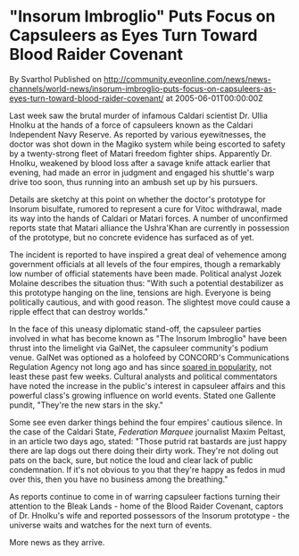 # "Insorum Imbroglio" Puts Focus on Capsuleers as Eyes Turn Toward Blood Raider Covenant
By Svarthol
Published on http://community.eveonline.com/news/news-channels/world-news/insorum-imbroglio-puts-focus-on-capsuleers-as-eyes-turn-toward-blood-raider-covenant/ at 2005-06-01T00:00:00Z

Last week saw the brutal murder of infamous Caldari scientist Dr. Ullia Hnolku at the hands of a force of capsuleers known as the Caldari Independent Navy Reserve. As reported by various eyewitnesses, the doctor was shot down in the Magiko system while being escorted to safety by a twenty-strong fleet of Matari freedom fighter ships. Apparently Dr. Hnolku, weakened by blood loss after a savage knife attack earlier that evening, had made an error in judgment and engaged his shuttle's warp drive too soon, thus running into an ambush set up by his pursuers.  
  
Details are sketchy at this point on whether the doctor's prototype for Insorum bisulfate, rumored to represent a cure for Vitoc withdrawal, made its way into the hands of Caldari or Matari forces. A number of unconfirmed reports state that Matari alliance the Ushra'Khan are currently in possession of the prototype, but no concrete evidence has surfaced as of yet.  
  
The incident is reported to have inspired a great deal of vehemence among government officials at all levels of the four empires, though a remarkably low number of official statements have been made. Political analyst Jozek Molaine describes the situation thus: "With such a potential destabilizer as this prototype hanging on the line, tensions are high. Everyone is being politically cautious, and with good reason. The slightest move could cause a ripple effect that can destroy worlds."  
  
In the face of this uneasy diplomatic stand-off, the capsuleer parties involved in what has become known as "The Insorum Imbroglio" have been thrust into the limelight via GalNet, the capsuleer community's podium venue. GalNet was optioned as a holofeed by CONCORD's Communications Regulation Agency not long ago and has since [soared in popularity](http://myeve.eve-online.com/news.asp?a=single&nid=652&tid=4), not least these past few weeks. Cultural analysts and political commentators have noted the increase in the public's interest in capsuleer affairs and this powerful class's growing influence on world events. Stated one Gallente pundit, "They're the new stars in the sky."  
  
Some see even darker things behind the four empires' cautious silence. In the case of the Caldari State, _Federation Marquee_ journalist Maxim Peltast, in an article two days ago, stated: "Those putrid rat bastards are just happy there are lap dogs out there doing their dirty work. They're not doling out pats on the back, sure, but notice the loud and clear lack of public condemnation. If it's not obvious to you that they're happy as fedos in mud over this, then you have no business among the breathing."  
  
As reports continue to come in of warring capsuleer factions turning their attention to the Bleak Lands - home of the Blood Raider Covenant, captors of Dr. Hnolku's wife and reported possessors of the Insorum prototype - the universe waits and watches for the next turn of events.  
  
More news as they arrive.

